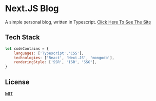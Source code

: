 # Next.JS Blog

A simple personal blog, written in Typescript. [Click Here To See The Site](https://nextjs-blog-git-main-ghana7989.vercel.app)

## Tech Stack

```js
let codeContains = {
	languages: ['Typescript','CSS'],
	technologies: ['React', 'Next.JS', 'mongodb'],
	renderingStyle: ['SSR', 'ISR', "SSG"],
}
```

## License
[MIT](https://choosealicense.com/licenses/mit/)
